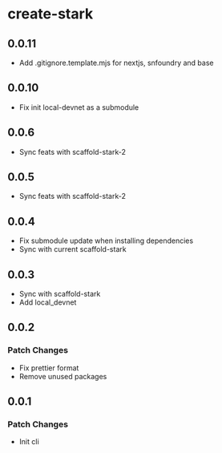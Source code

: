 # create-stark

## 0.0.11

- Add .gitignore.template.mjs for nextjs, snfoundry and base

## 0.0.10

- Fix init local-devnet as a submodule

## 0.0.6

- Sync feats with scaffold-stark-2

## 0.0.5

- Sync feats with scaffold-stark-2

## 0.0.4

- Fix submodule update when installing dependencies
- Sync with current scaffold-stark

## 0.0.3
- Sync with scaffold-stark
- Add local_devnet

## 0.0.2

### Patch Changes

- Fix prettier format
- Remove unused packages 

## 0.0.1

### Patch Changes

- Init cli